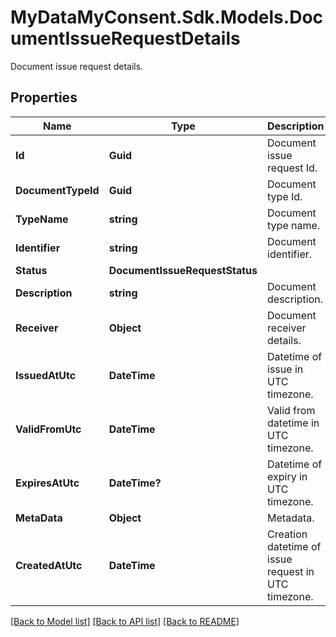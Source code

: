 # MyDataMyConsent.Sdk.Models.DocumentIssueRequestDetails
Document issue request details.

## Properties

Name | Type | Description | Notes
------------ | ------------- | ------------- | -------------
**Id** | **Guid** | Document issue request Id. | 
**DocumentTypeId** | **Guid** | Document type Id. | 
**TypeName** | **string** | Document type name. | 
**Identifier** | **string** | Document identifier. | 
**Status** | **DocumentIssueRequestStatus** |  | 
**Description** | **string** | Document description. | 
**Receiver** | **Object** | Document receiver details. | 
**IssuedAtUtc** | **DateTime** | Datetime of issue in UTC timezone. | 
**ValidFromUtc** | **DateTime** | Valid from datetime in UTC timezone. | 
**ExpiresAtUtc** | **DateTime?** | Datetime of expiry in UTC timezone. | [optional] 
**MetaData** | **Object** | Metadata. | [optional] 
**CreatedAtUtc** | **DateTime** | Creation datetime of issue request in UTC timezone. | 

[[Back to Model list]](../README.md#documentation-for-models) [[Back to API list]](../README.md#documentation-for-api-endpoints) [[Back to README]](../README.md)

